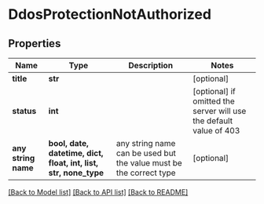 # DdosProtectionNotAuthorized


## Properties
Name | Type | Description | Notes
------------ | ------------- | ------------- | -------------
**title** | **str** |  | [optional] 
**status** | **int** |  | [optional]  if omitted the server will use the default value of 403
**any string name** | **bool, date, datetime, dict, float, int, list, str, none_type** | any string name can be used but the value must be the correct type | [optional]

[[Back to Model list]](../README.md#documentation-for-models) [[Back to API list]](../README.md#documentation-for-api-endpoints) [[Back to README]](../README.md)


